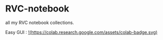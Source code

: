 # RVC-notebook
all my RVC notebook collections.



Easy GUI : [!(https://colab.research.google.com/assets/colab-badge.svg)](https://colab.research.google.com/github/Blane187/RVC-notebook/blob/main/EasyGUI.ipynb)
